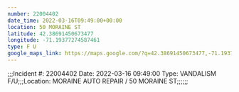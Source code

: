```yaml
---
number: 22004402
date_time: 2022-03-16T09:49:00+00:00
location: 50 MORAINE ST
latitude: 42.38691450673477
longitude: -71.19377274587461
type: F U
google_maps_link: https://maps.google.com/?q=42.38691450673477,-71.19377274587461
---
```


;;;Incident #: 22004402  Date: 2022-03-16 09:49:00   Type: VANDALISM F/U;;;Location: MORAINE AUTO REPAIR / 50 MORAINE ST;;;;;;
